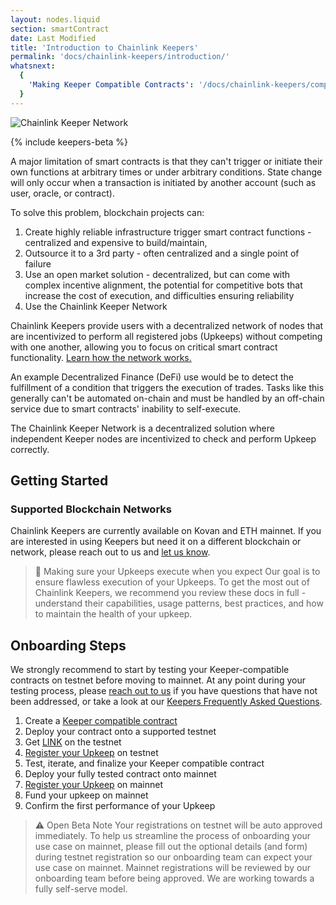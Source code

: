 ```yaml
---
layout: nodes.liquid
section: smartContract
date: Last Modified
title: 'Introduction to Chainlink Keepers'
permalink: 'docs/chainlink-keepers/introduction/'
whatsnext:
  {
    'Making Keeper Compatible Contracts': '/docs/chainlink-keepers/compatible-contracts/',
  }
---
```


![Chainlink Keeper Network](/images/contract-devs/generic-banner.png)

{% include keepers-beta %}

A major limitation of smart contracts is that they can't trigger or initiate their own functions at arbitrary times or under arbitrary conditions. State change will only occur when a transaction is initiated by another account (such as user, oracle, or contract).

To solve this problem, blockchain projects can:

1. Create highly reliable infrastructure trigger smart contract functions - centralized and expensive to build/maintain,
1. Outsource it to a 3rd party - often centralized and a single point of failure
1. Use an open market solution - decentralized, but can come with complex incentive alignment, the potential for competitive bots that increase the cost of execution, and difficulties ensuring reliability
1. Use the Chainlink Keeper Network

Chainlink Keepers provide users with a decentralized network of nodes that are incentivized to perform all registered jobs (Upkeeps) without competing with one another, allowing you to focus on critical smart contract functionality. [Learn how the network works.](../overview)

An example Decentralized Finance (DeFi) use would be to detect the fulfillment of a condition that triggers the execution of trades. Tasks like this generally can't be automated on-chain and must be handled by an off-chain service due to smart contracts' inability to self-execute.

The Chainlink Keeper Network is a decentralized solution where independent Keeper nodes are incentivized to check and perform Upkeep correctly.

## Getting Started

### Supported Blockchain Networks

Chainlink Keepers are currently available on Kovan and ETH mainnet. If you are interested in using Keepers but need it on a different blockchain or network, please reach out to us and [let us know](https://forms.gle/WadxnzzjHPtta5Zd9).

> 📘 Making sure your Upkeeps execute when you expect
> Our goal is to ensure flawless execution of your Upkeeps. To get the most out of Chainlink Keepers, we recommend you review these docs in full - understand their capabilities, usage patterns, best practices, and how to maintain the health of your upkeep.

## Onboarding Steps

We strongly recommend to start by testing your Keeper-compatible contracts on testnet before moving to mainnet. At any point during your testing process, please [reach out to us](https://forms.gle/WadxnzzjHPtta5Zd9) if you have questions that have not been addressed, or take a look at our [Keepers Frequently Asked Questions](../faqs/).

1. Create a [Keeper compatible contract](../compatible-contracts/)
1. Deploy your contract onto a supported testnet
1. Get [LINK](../../link-token-contracts/#kovan) on the testnet
1. [Register your Upkeep](../register-upkeep/) on testnet
1. Test, iterate, and finalize your Keeper compatible contract
1. Deploy your fully tested contract onto mainnet
1. [Register your Upkeep](../register-upkeep/) on mainnet
1. Fund your upkeep on mainnet
1. Confirm the first performance of your Upkeep

> ⚠️ Open Beta Note
> Your registrations on testnet will be auto approved immediately. To help us streamline the process of onboarding your use case on mainnet, please fill out the optional details (and form) during testnet registration so our onboarding team can expect your use case on mainnet. Mainnet registrations will be reviewed by our onboarding team before being approved. We are working towards a fully self-serve model.
